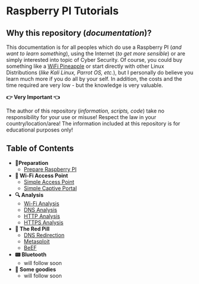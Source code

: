 # Raspberry PI Tutorials

## Why this repository (_documentation_)?

This documentation is for all peoples which do use a Raspberry PI (_and want to learn something_), using the Internet (_to get more sensible_) or are simply interested into topic of Cyber Security. Of course, you could buy something like a [WiFi Pineapple](https://www.hak5.org) or start directly with other Linux Distributions (_like Kali Linux, Parrot OS, etc._), but I personally do believe you learn much more if you do all by your self. In addition, the costs and the time required are very low - but the knowledge is very valuable.

**:point_right: Very Important :point_left:**

The author of this repository (_information, scripts, code_) take no responsibility for your use or misuse! Respect the law in your country/location/area! The information included at this repository is for educational purposes only!

## Table of Contents

- **:wrench:Preparation**
  - [Prepare Raspberry PI](./Preparation)
- **:satellite: Wi-Fi Access Point**
  - [Simple Access Point](./AccessPoint)
  - [Simple Captive Portal](./CaptivePortal)
- **:mag: Analysis** 
  - [Wi-Fi Analysis](./WIFIAnalysis)
  - [DNS Analysis](./DNSAnalysis)
  - [HTTP Analysis](./HTTPAnalysis)
  - [HTTPS Analysis](./HTTPSAnalysis)
- **:pill: The Red Pill**
  - [DNS Redirection](./DNSRedirection)
  - [Metasploit](./Metasploit)
  - [BeEF](./BeEF)
- **:pager: Bluetooth**
  - will follow soon 
- **:gift: Some goodies**
  - will follow soon

